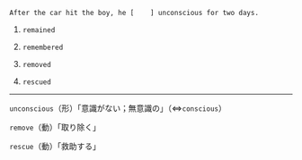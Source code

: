 `After the car hit the boy, he [    ] unconscious for two days.`

1. `remained`

2. `remembered`

3. `removed`

4. `rescued`

--- 

`unconscious`（形）「意識がない；無意識の」（⇔`conscious`）

`remove`（動）「取り除く」

`rescue`（動）「救助する」
